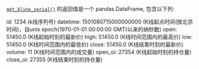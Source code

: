 [`get_kline_serial()`](https://doc.shinnytech.com/tqsdk/latest/reference/tqsdk.api.html#tqsdk.TqApi.get_kline_serial "tqsdk.TqApi.get_kline_serial") 的返回值是一个 pandas.DataFrame, 包含以下列:

id: 1234 (k线序列号)
datetime: 1501080715000000000 (K线起点时间(按北京时间)，自unix epoch(1970-01-01 00:00:00 GMT)以来的纳秒数)
open: 51450.0 (K线起始时刻的最新价)
high: 51450.0 (K线时间范围内的最高价)
low: 51450.0 (K线时间范围内的最低价)
close: 51450.0 (K线结束时刻的最新价)
volume: 11 (K线时间范围内的成交量)
open_oi: 27354 (K线起始时刻的持仓量)
close_oi: 27355 (K线结束时刻的持仓量)